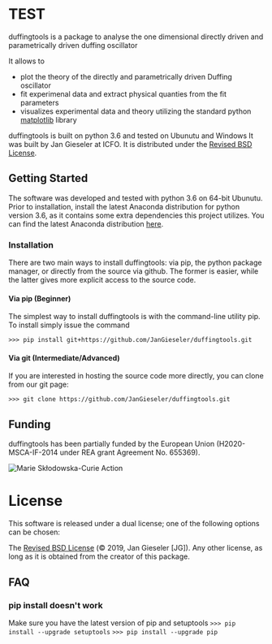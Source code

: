 # TEST
duffingtools is a package to analyse the one dimensional directly driven and parametrically driven duffing oscillator 

It allows to
+   plot the theory of the directly and parametrically driven Duffing oscillator
+	fit experimenal data and extract physical quanties from the fit parameters
+	visualizes experimental data and theory utilizing the standard python [matplotlib](https://matplotlib.org/) library

duffingtools is built on python 3.6 and tested on Ubunutu and Windows
It was built by Jan Gieseler at ICFO. 
It is distributed under the [Revised BSD License](https://en.wikipedia.org/wiki/BSD_licenses).

## Getting Started
The software was developed and tested with python 3.6 on 64-bit Ubunutu. Prior to installation, install the latest  Anaconda distribution for python version 3.6, as it contains some extra dependencies this project utilizes.
You can find the latest Anaconda distribution [here](https://www.continuum.io/downloads). 

### Installation
There are two main ways to install duffingtools: via pip, the python package manager, or directly from the source via github. The former is easier, while the latter gives more explicit access to the source code.

#### Via pip (Beginner)
The simplest way to install duffingtools is with the command-line utility pip. To install simply issue the command

```>>> pip install git+https://github.com/JanGieseler/duffingtools.git```


#### Via git (Intermediate/Advanced)
If you are interested in hosting the source code more directly, you can clone from our git page:

```>>> git clone https://github.com/JanGieseler/duffingtools.git```


## Funding
duffingtools has been partially funded by the European Union (H2020-MSCA-IF-2014 under REA grant Agreement No. 655369).

![Marie Skłodowska-Curie Action](/docs/images/MC_EU_logo_small.png?raw=true "Marie Skłodowska-Curie Action")

# License
This software is released under a dual license; one of the following options can be chosen:

The [Revised BSD License](https://opensource.org/licenses/BSD-2-Clause) (© 2019, Jan Gieseler [JG]).
Any other license, as long as it is obtained from the creator of this package.

## FAQ
### pip install doesn't work
Make sure you have the latest version of pip and setuptools
```>>> pip install --upgrade setuptools```
```>>> pip install --upgrade pip```

